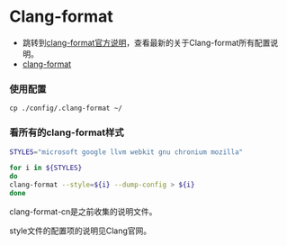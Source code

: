 # Clang-format

- 跳转到[clang-format官方说明]，查看最新的关于Clang-format所有配置说明。
- [clang-format](./clang-format/Clang-Format.html)

### 使用配置

`cp ./config/.clang-format ~/`

### 看所有的clang-format样式

```bash
STYLES="microsoft google llvm webkit gnu chronium mozilla"

for i in ${STYLES}
do
clang-format --style=${i} --dump-config > ${i}
done

```

clang-format-cn是之前收集的说明文件。

style文件的配置项的说明见Clang官网。

[clang-format官方说明]:https://clang.llvm.org/docs/ClangFormatStyleOptions.html
